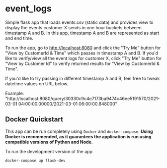# event_logs

Simple flask app that loads events.csv (static data) and provides view to display the events customer X sends in one hour buckets between timestamp A and B. In this app, timestamp A and B are represented as start and end time. 

To run the app, go to [http://localhost:8080](http://localhost:8080) and click the "Try Me" button for "View by CustomerId & Time" which passes in timestamp A and B. If you'd like to verify/view all the event logs for customer X, click "Try Me" button for "View by Customer Id" to verify returned results for "View by CustomerId & Time". 

If you'd like to try passing in different timestamp A and B, feel free to tweak datetime values on URL below. 

Example: "http://localhost:8080/query/30330c9c4e7173ba9474c46ee5191570/2021-03-01 04:00:00.00000/2021-03-01 06:00:00.848000" 

## Docker Quickstart

This app can be run completely using `Docker` and `docker-compose`. **Using Docker is recommended, as it guarantees the application is run using compatible versions of Python and Node**.

To run the development version of the app

```bash
docker-compose up flask-dev
```
